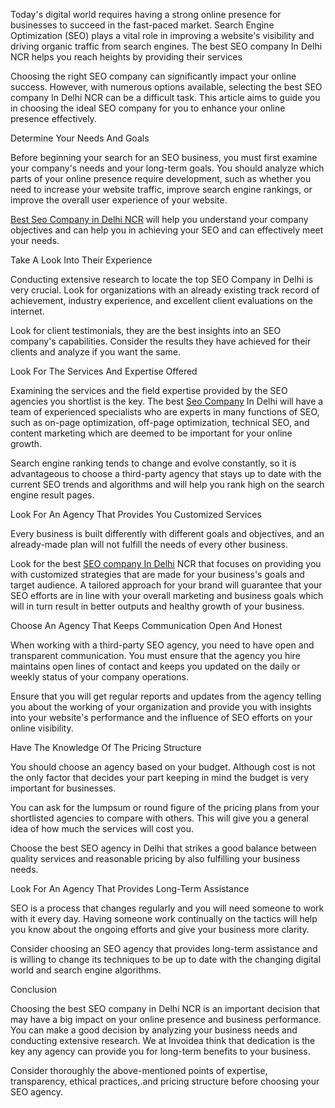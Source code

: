Today's digital world requires having a strong online presence for businesses to succeed in the fast-paced market. Search Engine Optimization (SEO) plays a vital role in improving a website's visibility and driving organic traffic from search engines. The best SEO company In Delhi NCR helps you reach heights by providing their services

Choosing the right SEO company can significantly impact your online success. However, with numerous options available, selecting the best SEO company In Delhi NCR
 can be a difficult task. This article aims to guide you in choosing the ideal SEO company for you to enhance your online presence effectively.

Determine Your Needs And Goals

Before beginning your search for an SEO business, you must first examine your company's needs and your long-term goals. You should analyze which parts of your online presence require development, such as whether you need to increase your website traffic, improve search engine rankings, or improve the overall user experience of your website.

<a href="https://invoidea.com/seo-company-in-delhi-ncr">Best Seo Company in Delhi NCR</a> will help you understand your company objectives and can help you in achieving your SEO and can effectively meet your needs.

 
Take A Look Into Their Experience

Conducting extensive research to locate the top SEO Company in Delhi is very crucial. Look for organizations with an already existing track record of achievement, industry experience, and excellent client evaluations on the internet. 

Look for client testimonials, they are the best insights into an SEO company's capabilities. Consider the results they have achieved for their clients and analyze if you want the same.

Look For The Services And Expertise Offered

Examining the services and the field expertise provided by the SEO agencies you shortlist is the key. The best <a href="https://invoidea.com/">Seo Company</a> In Delhi will have a team of experienced specialists who are experts in many functions of SEO, such as on-page optimization, off-page optimization, technical SEO, and content marketing which are deemed to be important for your online growth. 

Search engine ranking tends to change and evolve constantly, so it is advantageous to choose a third-party agency that stays up to date with the current SEO trends and algorithms and will help you rank high on the search engine result pages.

Look For An Agency That Provides You Customized Services 

Every business is built differently with different goals and objectives, and an already-made plan will not fulfill the needs of every other business. 

Look for the best <a href="https://invoidea.com/career/seo-executive">SEO company In Delhi</a> NCR that focuses on providing you with customized strategies that are made for your business's goals and target audience. A tailored approach for your brand will guarantee that your SEO efforts are in line with your overall marketing and business goals which will in turn result in better outputs and healthy growth of your business. 

Choose An Agency That Keeps Communication Open And Honest

When working with a third-party SEO agency, you need to have open and transparent communication. You must ensure that the agency you hire maintains open lines of contact and keeps you updated on the daily or weekly status of your company operations. 

Ensure that you will get regular reports and updates from the agency telling you about the working of your organization and provide you with insights into your website's performance and the influence of SEO efforts on your online visibility.

Have The Knowledge Of The Pricing Structure

You should choose an agency based on your budget. Although cost is not the only factor that decides your part keeping in mind the budget is very important for businesses. 

You can ask for the lumpsum or round figure of the pricing plans from your shortlisted agencies to compare with others. This will give you a general idea of how much the services will cost you. 

Choose the best SEO agency in Delhi that strikes a good balance between quality services and reasonable pricing by also fulfilling your business needs. 

Look For An Agency That Provides Long-Term Assistance

SEO is a process that changes regularly and you will need someone to work with it every day. Having someone work continually on the tactics will help you know about the ongoing efforts and give your business more clarity. 

Consider choosing an SEO agency that provides long-term assistance and is willing to change its techniques to be up to date with the changing digital world and search engine algorithms.


Conclusion

Choosing the best SEO company in Delhi NCR is an important decision that may have a big impact on your online presence and business performance. You can make a good decision by analyzing your business needs and conducting extensive research. We at Invoidea think that dedication is the key any agency can provide you for long-term benefits to your business. 

Consider thoroughly the above-mentioned points of expertise, transparency, ethical practices,.and pricing structure before choosing your SEO agency. 
